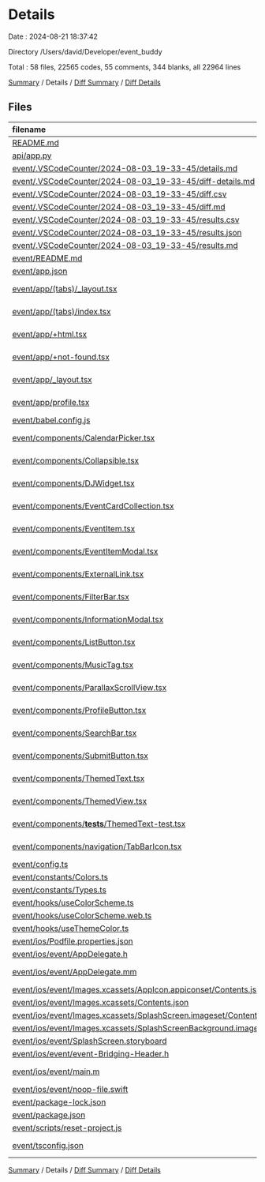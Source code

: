 # Details

Date : 2024-08-21 18:37:42

Directory /Users/david/Developer/event_buddy

Total : 58 files,  22565 codes, 55 comments, 344 blanks, all 22964 lines

[Summary](results.md) / Details / [Diff Summary](diff.md) / [Diff Details](diff-details.md)

## Files
| filename | language | code | comment | blank | total |
| :--- | :--- | ---: | ---: | ---: | ---: |
| [README.md](/README.md) | Markdown | 0 | 0 | 1 | 1 |
| [api/app.py](/api/app.py) | Python | 369 | 1 | 45 | 415 |
| [event/.VSCodeCounter/2024-08-03_19-33-45/details.md](/event/.VSCodeCounter/2024-08-03_19-33-45/details.md) | Markdown | 52 | 0 | 6 | 58 |
| [event/.VSCodeCounter/2024-08-03_19-33-45/diff-details.md](/event/.VSCodeCounter/2024-08-03_19-33-45/diff-details.md) | Markdown | 9 | 0 | 6 | 15 |
| [event/.VSCodeCounter/2024-08-03_19-33-45/diff.csv](/event/.VSCodeCounter/2024-08-03_19-33-45/diff.csv) | CSV | 2 | 0 | 0 | 2 |
| [event/.VSCodeCounter/2024-08-03_19-33-45/diff.md](/event/.VSCodeCounter/2024-08-03_19-33-45/diff.md) | Markdown | 12 | 0 | 7 | 19 |
| [event/.VSCodeCounter/2024-08-03_19-33-45/results.csv](/event/.VSCodeCounter/2024-08-03_19-33-45/results.csv) | CSV | 45 | 0 | 0 | 45 |
| [event/.VSCodeCounter/2024-08-03_19-33-45/results.json](/event/.VSCodeCounter/2024-08-03_19-33-45/results.json) | JSON | 1 | 0 | 0 | 1 |
| [event/.VSCodeCounter/2024-08-03_19-33-45/results.md](/event/.VSCodeCounter/2024-08-03_19-33-45/results.md) | Markdown | 44 | 0 | 7 | 51 |
| [event/README.md](/event/README.md) | Markdown | 31 | 0 | 20 | 51 |
| [event/app.json](/event/app.json) | JSON | 37 | 0 | 1 | 38 |
| [event/app/(tabs)/_layout.tsx](/event/app/(tabs)/_layout.tsx) | TypeScript JSX | 14 | 0 | 3 | 17 |
| [event/app/(tabs)/index.tsx](/event/app/(tabs)/index.tsx) | TypeScript JSX | 227 | 5 | 24 | 256 |
| [event/app/+html.tsx](/event/app/+html.tsx) | TypeScript JSX | 25 | 10 | 5 | 40 |
| [event/app/+not-found.tsx](/event/app/+not-found.tsx) | TypeScript JSX | 29 | 0 | 4 | 33 |
| [event/app/_layout.tsx](/event/app/_layout.tsx) | TypeScript JSX | 30 | 1 | 7 | 38 |
| [event/app/profile.tsx](/event/app/profile.tsx) | TypeScript JSX | 410 | 0 | 18 | 428 |
| [event/babel.config.js](/event/babel.config.js) | JavaScript | 6 | 0 | 1 | 7 |
| [event/components/CalendarPicker.tsx](/event/components/CalendarPicker.tsx) | TypeScript JSX | 143 | 0 | 16 | 159 |
| [event/components/Collapsible.tsx](/event/components/Collapsible.tsx) | TypeScript JSX | 37 | 0 | 5 | 42 |
| [event/components/DJWidget.tsx](/event/components/DJWidget.tsx) | TypeScript JSX | 191 | 0 | 6 | 197 |
| [event/components/EventCardCollection.tsx](/event/components/EventCardCollection.tsx) | TypeScript JSX | 216 | 0 | 9 | 225 |
| [event/components/EventItem.tsx](/event/components/EventItem.tsx) | TypeScript JSX | 448 | 3 | 15 | 466 |
| [event/components/EventItemModal.tsx](/event/components/EventItemModal.tsx) | TypeScript JSX | 270 | 0 | 9 | 279 |
| [event/components/ExternalLink.tsx](/event/components/ExternalLink.tsx) | TypeScript JSX | 20 | 2 | 3 | 25 |
| [event/components/FilterBar.tsx](/event/components/FilterBar.tsx) | TypeScript JSX | 46 | 0 | 5 | 51 |
| [event/components/InformationModal.tsx](/event/components/InformationModal.tsx) | TypeScript JSX | 19 | 0 | 3 | 22 |
| [event/components/ListButton.tsx](/event/components/ListButton.tsx) | TypeScript JSX | 18 | 0 | 1 | 19 |
| [event/components/MusicTag.tsx](/event/components/MusicTag.tsx) | TypeScript JSX | 85 | 0 | 7 | 92 |
| [event/components/ParallaxScrollView.tsx](/event/components/ParallaxScrollView.tsx) | TypeScript JSX | 69 | 0 | 8 | 77 |
| [event/components/ProfileButton.tsx](/event/components/ProfileButton.tsx) | TypeScript JSX | 22 | 0 | 4 | 26 |
| [event/components/SearchBar.tsx](/event/components/SearchBar.tsx) | TypeScript JSX | 360 | 0 | 25 | 385 |
| [event/components/SubmitButton.tsx](/event/components/SubmitButton.tsx) | TypeScript JSX | 40 | 0 | 4 | 44 |
| [event/components/ThemedText.tsx](/event/components/ThemedText.tsx) | TypeScript JSX | 55 | 0 | 6 | 61 |
| [event/components/ThemedView.tsx](/event/components/ThemedView.tsx) | TypeScript JSX | 10 | 0 | 5 | 15 |
| [event/components/__tests__/ThemedText-test.tsx](/event/components/__tests__/ThemedText-test.tsx) | TypeScript JSX | 7 | 0 | 4 | 11 |
| [event/components/navigation/TabBarIcon.tsx](/event/components/navigation/TabBarIcon.tsx) | TypeScript JSX | 6 | 1 | 3 | 10 |
| [event/config.ts](/event/config.ts) | TypeScript | 4 | 0 | 0 | 4 |
| [event/constants/Colors.ts](/event/constants/Colors.ts) | TypeScript | 29 | 4 | 3 | 36 |
| [event/constants/Types.ts](/event/constants/Types.ts) | TypeScript | 22 | 0 | 1 | 23 |
| [event/hooks/useColorScheme.ts](/event/hooks/useColorScheme.ts) | TypeScript | 1 | 0 | 1 | 2 |
| [event/hooks/useColorScheme.web.ts](/event/hooks/useColorScheme.web.ts) | TypeScript | 3 | 5 | 1 | 9 |
| [event/hooks/useThemeColor.ts](/event/hooks/useThemeColor.ts) | TypeScript | 14 | 4 | 5 | 23 |
| [event/ios/Podfile.properties.json](/event/ios/Podfile.properties.json) | JSON | 4 | 0 | 1 | 5 |
| [event/ios/event/AppDelegate.h](/event/ios/event/AppDelegate.h) | C++ | 5 | 0 | 3 | 8 |
| [event/ios/event/AppDelegate.mm](/event/ios/event/AppDelegate.mm) | Objective-C++ | 42 | 7 | 14 | 63 |
| [event/ios/event/Images.xcassets/AppIcon.appiconset/Contents.json](/event/ios/event/Images.xcassets/AppIcon.appiconset/Contents.json) | JSON | 14 | 0 | 0 | 14 |
| [event/ios/event/Images.xcassets/Contents.json](/event/ios/event/Images.xcassets/Contents.json) | JSON | 6 | 0 | 1 | 7 |
| [event/ios/event/Images.xcassets/SplashScreen.imageset/Contents.json](/event/ios/event/Images.xcassets/SplashScreen.imageset/Contents.json) | JSON | 21 | 0 | 0 | 21 |
| [event/ios/event/Images.xcassets/SplashScreenBackground.imageset/Contents.json](/event/ios/event/Images.xcassets/SplashScreenBackground.imageset/Contents.json) | JSON | 21 | 0 | 0 | 21 |
| [event/ios/event/SplashScreen.storyboard](/event/ios/event/SplashScreen.storyboard) | XML | 51 | 0 | 0 | 51 |
| [event/ios/event/event-Bridging-Header.h](/event/ios/event/event-Bridging-Header.h) | C++ | 0 | 3 | 1 | 4 |
| [event/ios/event/main.m](/event/ios/event/main.m) | Objective-C | 7 | 0 | 4 | 11 |
| [event/ios/event/noop-file.swift](/event/ios/event/noop-file.swift) | Swift | 0 | 4 | 1 | 5 |
| [event/package-lock.json](/event/package-lock.json) | JSON | 18,776 | 0 | 1 | 18,777 |
| [event/package.json](/event/package.json) | JSON | 66 | 0 | 1 | 67 |
| [event/scripts/reset-project.js](/event/scripts/reset-project.js) | JavaScript | 57 | 5 | 12 | 74 |
| [event/tsconfig.json](/event/tsconfig.json) | JSON with Comments | 17 | 0 | 1 | 18 |

[Summary](results.md) / Details / [Diff Summary](diff.md) / [Diff Details](diff-details.md)